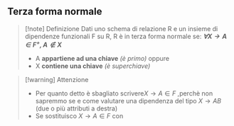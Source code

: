 ## Terza forma normale
>[!note] Definizione
>Dati uno schema di relazione R e un insieme di dipendenze funzionali F su R, R è in terza forma normale se:
>***$\forall X \to A \in F^+, A \notin X$***
>- A **appartiene ad una chiave** *(è primo)*
>oppure
>- X **contiene una chiave** *(è superchiave)*

>[!warning] Attenzione
>- Per quanto detto è sbagliato scrivere$X \to A \in F$ ,perchè non sapremmo se e come valutare una dipendenza del tipo $X \to AB$ (due o più attributi a destra)
>- Se sostituisco $X \to A \in F$  con 
